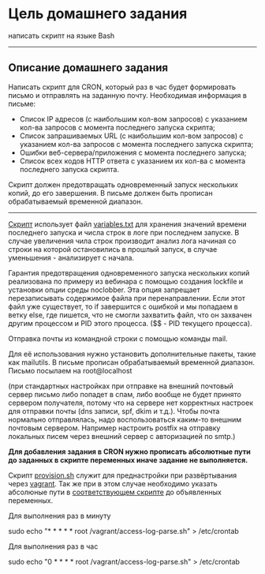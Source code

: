 # Цель домашнего задания
написать скрипт на языке Bash



---


## Описание домашнего задания
Написать скрипт для CRON, который раз в час будет формировать письмо и отправлять на заданную почту.
Необходимая информация в письме:
* Список IP адресов (с наибольшим кол-вом запросов) с указанием кол-ва запросов c момента последнего запуска скрипта;
* Список запрашиваемых URL (с наибольшим кол-вом запросов) с указанием кол-ва запросов c момента последнего запуска скрипта;
* Ошибки веб-сервера/приложения c момента последнего запуска;
* Список всех кодов HTTP ответа с указанием их кол-ва с момента последнего запуска скрипта.

Скрипт должен предотвращать одновременный запуск нескольких копий, до его завершения.
В письме должен быть прописан обрабатываемый временной диапазон.

---
[Скрипт](https://github.com/buravtsovpavel/OTUS-homeworks/blob/master/09-BASH/access-log-ver1.sh) использует файл [variables.txt](https://github.com/buravtsovpavel/OTUS-homeworks/blob/master/09-BASH/variables.txt) для хранения значений времени последнего запуска и числа строк в логе при последнем запуске. В случае увеличения чила строк производит анализ лога начиная со строки на которой остановились в прошлый запуск, в случае уменьшения - анализирует с начала.

Гарантия предотвращения одновременного запуска нескольких копий реализована по примеру из вебинара с помощью создания lockfile и установки опции среды noclobber. Эта опция запрещает перезаписывать содержимое файла при перенаправлении. Если этот файл уже существует, то if завершится с ошибкой и мы попадаем в ветку else, где пишется, что не смогли захватить файл, что он захвачен другим процессом и PID этого процесса. ($$ - PID текущего процесса).

Отправка почты из командной строки c помощью команды mail. 

Для её использования нужно  установить дополнительные пакеты, такие как mailutils. В письме прописан обрабатываемый временной диапазон. Письмо посылаем на root@localhost

(при стандартных настройках при отправке на внешний почтовый сервер письмо либо попадет в спам, либо вообще не будет принято сервером получателя, потому что на сервере нет корректных настроек для отправки почты (dns записи, spf, dkim и т.д.). Чтобы почта нормально отправлялась, надо воспользоваться каким-то внешним почтовым сервером. Например настроить postfix на отправку локальных писем через внешний сервер с авторизацией по smtp.)



**Для добавления задания в CRON нужно прописать абсолютные пути до заданных в скрипте переменных иначе задание не выполняется.** 

Скрипт [provision.sh](https://github.com/buravtsovpavel/OTUS-homeworks/blob/master/09-BASH/provision.sh) служит для преднастройки при развёртывания через [vagrant](https://github.com/buravtsovpavel/OTUS-homeworks/blob/master/09-BASH/Vagrantfile). Так же при в этом случае необходимо указать абсолюные пути в [соответствующем скрипте](https://github.com/buravtsovpavel/OTUS-homeworks/blob/master/09-BASH/access-log-parse.sh) до объявленных переменных.

Для выполнения раз в минуту

sudo echo "* * * * * root /vagrant/access-log-parse.sh" > /etc/crontab

Для выполнения раз в час 

sudo echo "0 * * * * root /vagrant/access-log-parse.sh" > /etc/crontab

